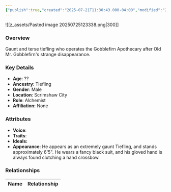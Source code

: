 ```yaml
---
{"publish":true,"created":"2025-07-21T11:30:43.000-04:00","modified":"2025-07-25T12:34:24.000-04:00","published":"2025-07-25T12:34:24.000-04:00","cssclasses":"","Age":"??","Ancestry":"Tiefling","Gender":"Male","Location":["Scrimshaw City"],"Role":["Alchemist"],"Affiliation":["None"],"Appearances":["[[-The High Rollers Campaign-]]"]}
---
```



![[z_assets/Pasted image 20250725123338.png|300]]

### Overview
Gaunt and terse tiefling who operates the Gobblefirn Apothecary after Old Mr. Gobblefirn's strange disappearance.

### Key Details
- **Age**: ??
- **Ancestry**: Tiefling
- **Gender**: Male
- **Location**: Scrimshaw City
- **Role**: Alchemist
- **Affiliation:** None

### Attributes
- **Voice**: 
- **Traits**: 
- **Ideals:** 
- **Appearance**: He appears as an extremely gaunt Tiefling, and stands approximately 6'5". He wears a fancy black suit, and his gloved hand is always found clutching a hand crossbow.

### Relationships

| Name  | Relationship |
| ----- | ------------ |
